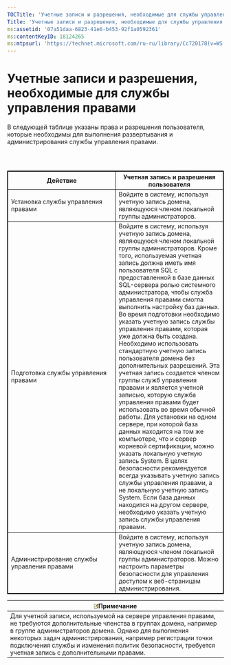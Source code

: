 ```yaml
---
TOCTitle: 'Учетные записи и разрешения, необходимые для службы управления правами'
Title: 'Учетные записи и разрешения, необходимые для службы управления правами'
ms:assetid: '07a51daa-6823-41e6-b453-92f1a0592361'
ms:contentKeyID: 18124265
ms:mtpsurl: 'https://technet.microsoft.com/ru-ru/library/Cc720178(v=WS.10)'
---
```


Учетные записи и разрешения, необходимые для службы управления правами
======================================================================

В следующей таблице указаны права и разрешения пользователя, которые необходимы для выполнения развертывания и администрирования службы управления правами.

###  

 
<table style="border:1px solid black;">
<colgroup>
<col width="50%" />
<col width="50%" />
</colgroup>
<thead>
<tr class="header">
<th style="border:1px solid black;" >Действие</th>
<th style="border:1px solid black;" >Учетная запись и разрешения пользователя</th>
</tr>
</thead>
<tbody>
<tr class="odd">
<td style="border:1px solid black;">Установка службы управления правами</td>
<td style="border:1px solid black;">Войдите в систему, используя учетную запись домена, являющуюся членом локальной группы администраторов.</td>
</tr>
<tr class="even">
<td style="border:1px solid black;">Подготовка службы управления правами</td>
<td style="border:1px solid black;">Войдите в систему, используя учетную запись домена, являющуюся членом локальной группы администраторов. Кроме того, используемая учетная запись должна иметь имя пользователя SQL с предоставленной в базе данных SQL-сервера ролью системного администратора, чтобы служба управления правами смогла выполнить настройку баз данных.
Во время подготовки необходимо указать учетную запись службы управления правами, которая уже должна быть создана. Необходимо использовать стандартную учетную запись пользователя домена без дополнительных разрешений. Эта учетная запись создается членом группы служб управления правами и является учетной записью, которую служба управления правами будет использовать во время обычной работы.
Для установки на одном сервере, при которой база данных находится на том же компьютере, что и сервер корневой сертификации, можно указать локальную учетную запись System. В целях безопасности рекомендуется всегда указывать учетную запись службы управления правами, а не локальную учетную запись System. Если база данных находится на другом сервере, необходимо указать учетную запись службы управления правами.</td>
</tr>
<tr class="odd">
<td style="border:1px solid black;">Администрирование службы управления правами</td>
<td style="border:1px solid black;">Войдите в систему, используя учетную запись домена, являющуюся членом локальной группы администраторов. Можно настроить параметры безопасности для управления доступом к веб-страницам администрирования.</td>
</tr>
</tbody>
</table>
  
| ![](images/Cc720178.note(WS.10).gif)Примечание                                                                                                                                                                                                                                                                                   |  
|---------------------------------------------------------------------------------------------------------------------------------------------------------------------------------------------------------------------------------------------------------------------------------------------------------------------------------------------------------------|  
| Для учетной записи, используемой на сервере управления правами, не требуются дополнительные членства в группах домена, например в группе администраторов домена. Однако для выполнения некоторых задач администрирования, например регистрации точки подключения службы и изменения политик безопасности, требуется учетная запись с дополнительными правами. |
